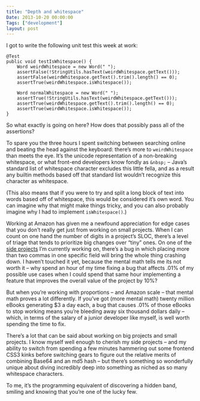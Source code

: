 ```yaml
---
title: "Depth and whitespace"
Date: 2013-10-20 00:00:00
Tags: ["development"]
layout: post
---
```


<p>I got to write the following unit test this week at work:</p>


<pre><code>@Test
public void testIsWhitespace() {
    Word weirdWhitespace = new Word(" ");
    assertFalse(!StringUtils.hasText(weirdWhitespace.getText()));
    assertFalse(weirdWhitespace.getText().trim().length() == 0);
    assertTrue(weirdWhitespace.isWhitespace());

    Word normalWhitespace = new Word(" ");
    assertTrue(!StringUtils.hasText(weirdWhitespace.getText()));
    assertTrue(weirdWhitespace.getText().trim().length() == 0);
    assertTrue(weirdWhitespace.isWhitespace());
}
</code></pre>


<p>So what exactly is going on here?  How does that possibly pass all of the assertions?</p>


<p>To spare you the three hours I spent switching between searching online and beating the head against the keyboard: there’s more to <code>weirdWhitespace</code> than meets the eye.  It’s the unicode representation of a non-breaking whitespace, or what front-end developers know fondly as <code>&amp;nbsp;</code> – Java’s standard list of whitespace character excludes this little fella, and as a result any builtin methods based off that standard list wouldn’t recognize this character as whitespace.</p>


<p>(This also means that if you were to try and split a long block of text into words based off of whitespace, this would be considered it’s own word.  You can imagine why that might make things tricky, and you can also probably imagine why I had to implement <code>isWhitespace()</code>.)</p>


<p>Working at Amazon has given me a newfound appreciation for edge cases that you don’t really get just from working on small projects.  When I can count on one hand the number of digits in a project’s SLOC, there’s a level of triage that tends to prioritize big changes over “tiny” ones.  On one of the <a href="http://www.reallyeasycharts.com">side projects</a> I’m currently working on, there’s a bug in which placing more than two commas in one specific field will bring the whole thing crashing down.  I haven’t touched it yet, because the mental math tells me its not worth it – why spend an hour of my time fixing a bug that affects .01% of my possible use cases when I could spend that same hour implementing a feature that improves the overall value of the project by 10%?</p>


<p>But when you’re working with proportions – and Amazon scale – that mental math proves a lot differently.  If you’ve got (more mental math) twenty million eBooks generating $3 a day each, a bug that causes .01% of those eBooks to stop working means you’re bleeding away six thousand dollars daily – which, in terms of the salary of a junior developer like myself, is well worth spending the time to fix.</p>


<p>There’s a lot that can be said about working on big projects and small projects.  I know myself well enough to cherish my side projects – and my ability to switch from spending a few minutes hammering out some frontend CSS3 kinks before switching gears to figure out the relative merits of combining Base64 and an md5 hash – but there’s something so wonderfully unique about diving incredibly deep into something as niched as so many whitespace characters.</p>


<p>To me, it’s the programming equivalent of discovering a hidden band, smiling and knowing that you’re one of the lucky few.</p>
	